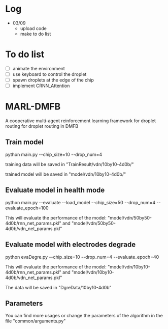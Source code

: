 # Log 
- 03/09
    - upload code
    - make to do list

# To do list
- [ ] animate the environment
- [ ] use keyboard to control the droplet
- [ ] spawn droplets at the edge of the chip
- [ ] implement CRNN_Attention

# MARL-DMFB
A cooperative multi-agent reinforcement learning framework for droplet routing for droplet routing in DMFB

## Train model
python main.py --chip_size=10 --drop_num=4 

training data will be saved in "TrainResult/vdn/10by10-4d0b/"

trained model will be saved in "model/vdn/10by10-4d0b/"

## Evaluate model in health mode
python main.py --evaluate --load_model --chip_size=50 --drop_num=4 --evaluate_epoch=100

This will evaluate the performance of the model: "model/vdn/50by50-4d0b/rnn_net_params.pkl" and "model/vdn/50by50-4d0b/vdn_net_params.pkl"

## Evaluate model with electrodes degrade
python evaDegre.py --chip_size=10 --drop_num=4 --evaluate_epoch=40

This will evaluate the performance of the model: "model/vdn/10by10-4d0b/rnn_net_params.pkl" and "model/vdn/10by10-4d0b/vdn_net_params.pkl"

The data will be saved in "DgreData/10by10-4d0b"

## Parameters
You can find more usages or change the parameters of the algorithm in the file "common/arguments.py"
